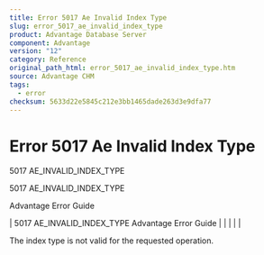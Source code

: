 ```yaml
---
title: Error 5017 Ae Invalid Index Type
slug: error_5017_ae_invalid_index_type
product: Advantage Database Server
component: Advantage
version: "12"
category: Reference
original_path_html: error_5017_ae_invalid_index_type.htm
source: Advantage CHM
tags:
  - error
checksum: 5633d22e5845c212e3bb1465dade263d3e9dfa77
---
```


# Error 5017 Ae Invalid Index Type

5017 AE\_INVALID\_INDEX\_TYPE

5017 AE\_INVALID\_INDEX\_TYPE

Advantage Error Guide

| 5017 AE\_INVALID\_INDEX\_TYPE  Advantage Error Guide |  |  |  |  |

The index type is not valid for the requested operation.
